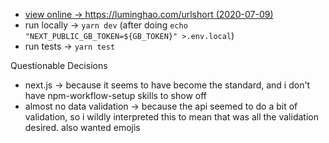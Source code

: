 - [view online -> https://luminghao.com/urlshort (2020-07-09)](https://luminghao.com/urlshort)
- run locally -> `yarn dev` (after doing `echo "NEXT_PUBLIC_GB_TOKEN=${GB_TOKEN}" >.env.local`)
- run tests -> `yarn test`

Questionable Decisions
- next.js -> because it seems to have become the standard, and i don't have npm-workflow-setup skills to show off
- almost no data validation -> because the api seemed to do a bit of validation, so i wildly interpreted this to mean that was all the validation desired. also wanted emojis
